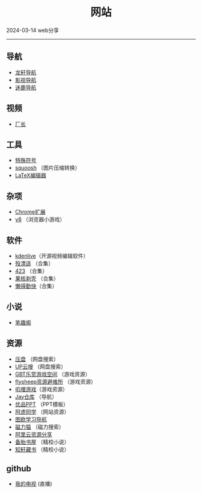 # <div align="center">网站</div>

<span id='date'>2024-03-14</span>
<span class='key-tag'>web</span><span class='key-tag'>分享</span>
- - -

## 导航
- [龙轩导航](http://ilxdh.com/)
- [影视导航](https://ys.urlsdh.com/)
- [迷鹿导航](https://404l.com/)
## 视频
- [厂长](https://www.cz01.vip/)
## 工具
- [特殊符号](https://cn.symbolslist.com/)
- [squoosh](http://squoosh.cn/)  （图片压缩转换）
- [LaTeX编辑器](https://www.latexlive.com/##)
## 杂项
- [Chrome扩展](https://crxdl.com/)
- [y8](https://zh.y8.com/) （浏览器小游戏）
## 软件
-  [kdenlive](https://kdenlive.org/zh/ )（开源视频编辑软件）
- [殁漂遥](https://www.mpyit.com/)  （合集）
- [423](https://www.423down.com/)  （合集）
- [果核剥壳](https://www.ghxi.com/)  （合集）
- [懒得勤快](https://ldqk.xyz/)（合集）
## 小说
- [笔趣阁](http://www.biquge5200.cc/)
## 资源
- [压盘](https://yapan.io/)  （网盘搜索）
- [UP云搜](https://www.upyunso.com/ ) （网盘搜索）
- [GBT乐赏游戏空间](http://gbtgame.ysepan.com/)  （游戏资源）
- [flysheep资源避难所](http://flysheep.ysepan.com/) （游戏资源）
- [叽哩游戏](https://www.jiligamefun.com/)（游戏资源）
- [Jay仓库](https://www.likejay.cn/) （导航）
- [优品PPT](https://www.ypppt.com/)  （PPT模板）
- [阿虚同学](https://axutongxue.com/)  （网站资源）
- [图欧学习导航](https://tuostudy.upnb.top/)
- [磁力猫](http://clm.la/) （磁力搜索）
- [阿里云资源分享](https://link3.cc/4kzy)
- [备胎书屋](https://beitai.cc/)  （精校小说）
- [知轩藏书](https://zxcs.zip/) （精校小说）
## github
- [我的电视](https://github.com/lizongying/my-tv) (直播)